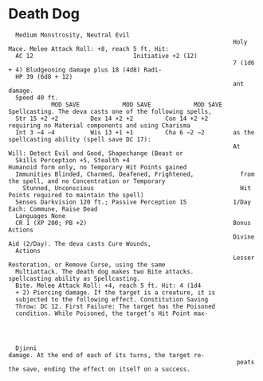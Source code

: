 # Death Dog

      Medium Monstrosity, Neutral Evil
                                                                   Holy Mace. Melee Attack Roll: +8, reach 5 ft. Hit:
      AC 12                            Initiative +2 (12)
                                                                   7 (1d6 + 4) Bludgeoning damage plus 18 (4d8) Radi-
      HP 39 (6d8 + 12)
                                                                   ant damage.
      Speed 40 ft.
                MOD SAVE            MOD SAVE            MOD SAVE   Spellcasting. The deva casts one of the following spells,
      Str 15 +2 +2         Dex 14 +2 +2         Con 14 +2 +2       requiring no Material components and using Charisma
      Int 3 −4 −4          Wis 13 +1 +1         Cha 6 −2 −2        as the spellcasting ability (spell save DC 17):
                                                                   At Will: Detect Evil and Good, Shapechange (Beast or
      Skills Perception +5, Stealth +4                               Humanoid form only, no Temporary Hit Points gained
      Immunities Blinded, Charmed, Deafened, Frightened,             from the spell, and no Concentration or Temporary
        Stunned, Unconscious                                         Hit Points required to maintain the spell)
      Senses Darkvision 120 ft.; Passive Perception 15             1/Day Each: Commune, Raise Dead
      Languages None
      CR 1 (XP 200; PB +2)                                         Bonus Actions
                                                                   Divine Aid (2/Day). The deva casts Cure Wounds,
      Actions
                                                                   Lesser Restoration, or Remove Curse, using the same
      Multiattack. The death dog makes two Bite attacks.           spellcasting ability as Spellcasting.
      Bite. Melee Attack Roll: +4, reach 5 ft. Hit: 4 (1d4
      + 2) Piercing damage. If the target is a creature, it is
      subjected to the following effect. Constitution Saving
      Throw: DC 12. First Failure: The target has the Poisoned
      condition. While Poisoned, the target’s Hit Point max-




      Djinni                                                        damage. At the end of each of its turns, the target re-
                                                                    peats the save, ending the effect on itself on a success.
